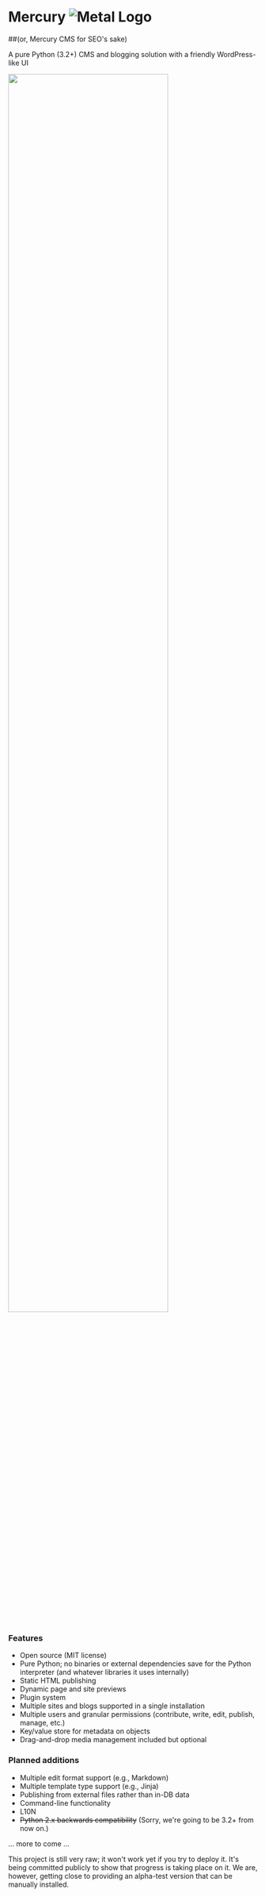 # Mercury ![Metal Logo](http://metal.genjipress.com/media/metal-logo.png)
##(or, Mercury CMS for SEO's sake)

A pure Python (3.2+) CMS and blogging solution with a friendly WordPress-like UI

<a href="http://metal.genjipress.com/media/metal-ui-april-2016.png" target="_blank">
<img src="http://metal.genjipress.com/media/metal-ui-april-2016.png" style="margin: auto;width:80%"></a>

### Features
* Open source (MIT license)
* Pure Python; no binaries or external dependencies save for the Python interpreter (and whatever libraries it uses internally)
* Static HTML publishing
* Dynamic page and site previews
* Plugin system
* Multiple sites and blogs supported in a single installation
* Multiple users and granular permissions (contribute, write, edit, publish, manage, etc.)
* Key/value store for metadata on objects
* Drag-and-drop media management included but optional

### Planned additions
* Multiple edit format support (e.g., Markdown)
* Multiple template type support (e.g., Jinja)
* Publishing from external files rather than in-DB data
* Command-line functionality
* L10N
* ~~Python 2.x backwards compatibility~~ (Sorry, we're going to be 3.2+ from now on.)

... more to come ...

This project is still very raw; it won't work yet if you try to deploy it. It's being
committed publicly to show that progress is taking place on it. We are, however,
getting close to providing an alpha-test version that can be manually installed.
